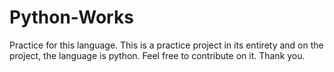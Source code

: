 # Python-Works
Practice for this language. This is a practice project in its entirety and on the project, the language is python. Feel free to contribute on it. Thank you. 
